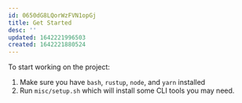 ```yaml
---
id: 0650dG8LQorWzFVN1opGj
title: Get Started
desc: ''
updated: 1642221996503
created: 1642221880524
---
```


To start working on the project:

1. Make sure you have `bash`, `rustup`, `node`, and `yarn` installed
2. Run `misc/setup.sh` which will install some CLI tools you may need.
